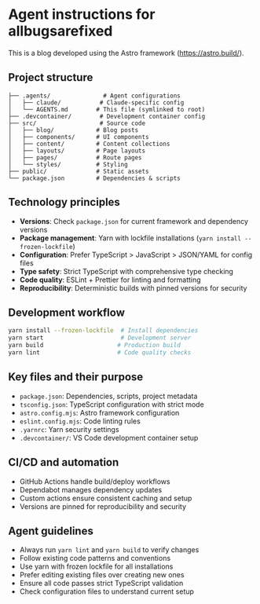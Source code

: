 # Agent instructions for allbugsarefixed

This is a blog developed using the Astro framework (https://astro.build/).

## Project structure
```
├── .agents/               # Agent configurations
│   ├── claude/           # Claude-specific config  
│   └── AGENTS.md        # This file (symlinked to root)
├── .devcontainer/        # Development container config
├── src/                  # Source code
│   ├── blog/            # Blog posts
│   ├── components/      # UI components  
│   ├── content/         # Content collections
│   ├── layouts/         # Page layouts
│   ├── pages/           # Route pages
│   └── styles/          # Styling
├── public/              # Static assets
└── package.json         # Dependencies & scripts
```

## Technology principles
- **Versions**: Check `package.json` for current framework and dependency versions
- **Package management**: Yarn with lockfile installations (`yarn install --frozen-lockfile`)
- **Configuration**: Prefer TypeScript > JavaScript > JSON/YAML for config files
- **Type safety**: Strict TypeScript with comprehensive type checking
- **Code quality**: ESLint + Prettier for linting and formatting
- **Reproducibility**: Deterministic builds with pinned versions for security

## Development workflow
```bash
yarn install --frozen-lockfile  # Install dependencies
yarn start                      # Development server
yarn build                     # Production build  
yarn lint                      # Code quality checks
```

## Key files and their purpose
- `package.json`: Dependencies, scripts, project metadata
- `tsconfig.json`: TypeScript configuration with strict mode
- `astro.config.mjs`: Astro framework configuration
- `eslint.config.mjs`: Code linting rules
- `.yarnrc`: Yarn security settings
- `.devcontainer/`: VS Code development container setup

## CI/CD and automation
- GitHub Actions handle build/deploy workflows
- Dependabot manages dependency updates
- Custom actions ensure consistent caching and setup
- Versions are pinned for reproducibility and security

## Agent guidelines
- Always run `yarn lint` and `yarn build` to verify changes
- Follow existing code patterns and conventions  
- Use yarn with frozen lockfile for all installations
- Prefer editing existing files over creating new ones
- Ensure all code passes strict TypeScript validation
- Check configuration files to understand current setup
